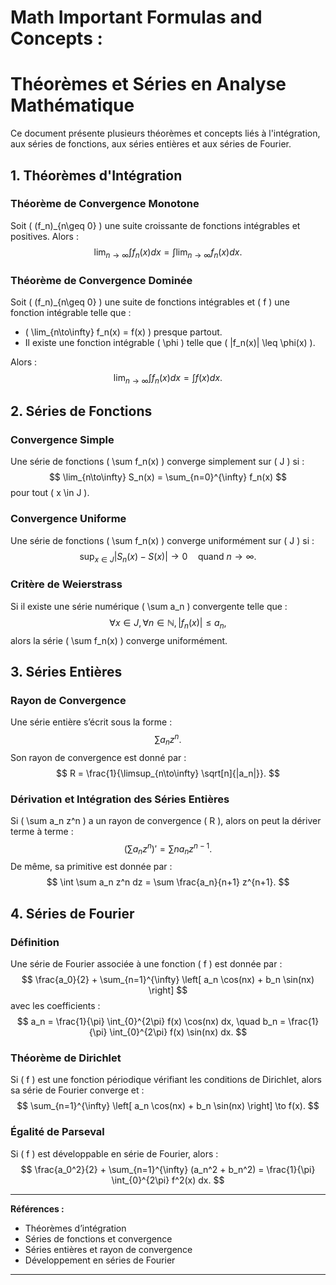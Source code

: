 # Math Important Formulas and Concepts :

# Théorèmes et Séries en Analyse Mathématique

Ce document présente plusieurs théorèmes et concepts liés à l'intégration, aux séries de fonctions, aux séries entières et aux séries de Fourier.

## 1. Théorèmes d'Intégration

### Théorème de Convergence Monotone
Soit \( (f_n)_{n\geq 0} \) une suite croissante de fonctions intégrables et positives. Alors :
$$
\lim_{n\to\infty} \int f_n(x)dx = \int \lim_{n\to\infty} f_n(x)dx.
$$

### Théorème de Convergence Dominée
Soit \( (f_n)_{n\geq 0} \) une suite de fonctions intégrables et \( f \) une fonction intégrable telle que :

- \( \lim_{n\to\infty} f_n(x) = f(x) \) presque partout.
- Il existe une fonction intégrable \( \phi \) telle que \( |f_n(x)| \leq \phi(x) \).

Alors :
$$
\lim_{n\to\infty} \int f_n(x)dx = \int f(x)dx.
$$

## 2. Séries de Fonctions

### Convergence Simple
Une série de fonctions \( \sum f_n(x) \) converge simplement sur \( J \) si :
$$
\lim_{n\to\infty} S_n(x) = \sum_{n=0}^{\infty} f_n(x)
$$
pour tout \( x \in J \).

### Convergence Uniforme
Une série de fonctions \( \sum f_n(x) \) converge uniformément sur \( J \) si :
$$
\sup_{x\in J} |S_n(x) - S(x)| \to 0 \quad \text{quand } n \to \infty.
$$

### Critère de Weierstrass
Si il existe une série numérique \( \sum a_n \) convergente telle que :
$$
\forall x \in J, \forall n \in \mathbb{N}, |f_n(x)| \leq a_n,
$$
alors la série \( \sum f_n(x) \) converge uniformément.

## 3. Séries Entières

### Rayon de Convergence
Une série entière s’écrit sous la forme :
$$
\sum a_n z^n.
$$
Son rayon de convergence est donné par :
$$
R = \frac{1}{\limsup_{n\to\infty} \sqrt[n]{|a_n|}}.
$$

### Dérivation et Intégration des Séries Entières
Si \( \sum a_n z^n \) a un rayon de convergence \( R \), alors on peut la dériver terme à terme :
$$
\left( \sum a_n z^n \right)' = \sum n a_n z^{n-1}.
$$
De même, sa primitive est donnée par :
$$
\int \sum a_n z^n dz = \sum \frac{a_n}{n+1} z^{n+1}.
$$

## 4. Séries de Fourier

### Définition
Une série de Fourier associée à une fonction \( f \) est donnée par :
$$
\frac{a_0}{2} + \sum_{n=1}^{\infty} \left[ a_n \cos(nx) + b_n \sin(nx) \right]
$$
avec les coefficients :
$$
a_n = \frac{1}{\pi} \int_{0}^{2\pi} f(x) \cos(nx) dx, \quad
b_n = \frac{1}{\pi} \int_{0}^{2\pi} f(x) \sin(nx) dx.
$$

### Théorème de Dirichlet
Si \( f \) est une fonction périodique vérifiant les conditions de Dirichlet, alors sa série de Fourier converge et :
$$
\sum_{n=1}^{\infty} \left[ a_n \cos(nx) + b_n \sin(nx) \right] \to f(x).
$$

### Égalité de Parseval
Si \( f \) est développable en série de Fourier, alors :
$$
\frac{a_0^2}{2} + \sum_{n=1}^{\infty} (a_n^2 + b_n^2) = \frac{1}{\pi} \int_{0}^{2\pi} f^2(x) dx.
$$

---

**Références :**
- Théorèmes d’intégration
- Séries de fonctions et convergence
- Séries entières et rayon de convergence
- Développement en séries de Fourier

---


